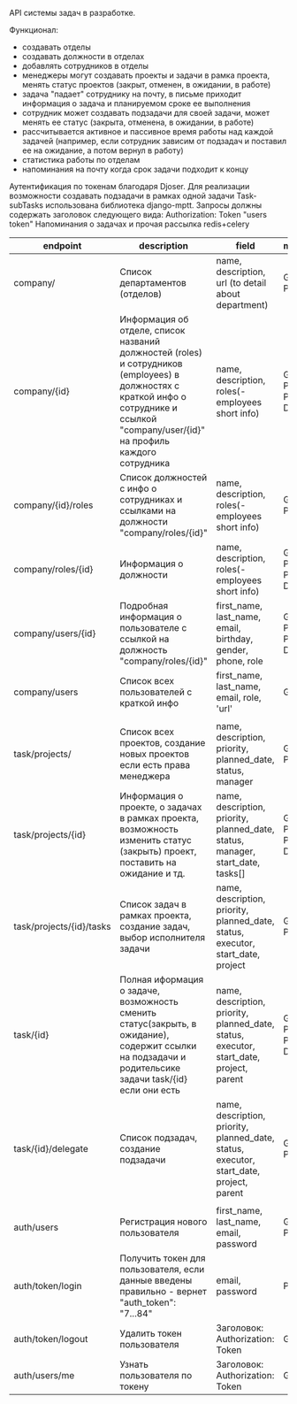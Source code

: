 API системы задач в разработке.

Функционал:
* создавать отделы
* создавать должности в отделах
* добавлять сотрудников в отделы
* менеджеры могут создавать проекты и задачи в  рамка проекта, менять статус проектов (закрыт, отменен, в ожидании, в работе)
* задача "падает" сотруднику на почту, в письме приходит информация о задача и планируемом сроке ее выполнения
* сотрудник может создавать подзадачи для своей задачи, может менять ее статус (закрыта, отменена, в ожидании, в работе)
* рассчитывается активное и пассивное время работы над каждой задачей (например, если сотрудник зависим от подзадач и поставил ее на ожидание, а потом вернул в работу)
* статистика работы по отделам
* напоминания на почту когда срок задачи подходит к концу

Аутентификация по токенам благодаря Djoser. Для реализации возможности создавать подзадачи в рамках одной задачи Task-subTasks использована библиотека django-mptt.
Запросы должны содержать заголовок следующего вида: Authorization: Token "users token"
Напоминания о задачах и прочая рассылка redis+celery

| endpoint                 | description                                                                                                                                                                               | field                                                                                    | methods                 |
|--------------------------|-------------------------------------------------------------------------------------------------------------------------------------------------------------------------------------------|------------------------------------------------------------------------------------------|-------------------------|
| company/                 | Список департаментов (отделов)                                                                                                                                                            | name, description, url (to detail about department)                                      | GET, POST               |
| company/{id}             | Информация об отделе, список названий должностей  (roles) и сотрудников (employees) в должностях  c краткой инфо о сотруднике и ссылкой "company/user/{id}" на профиль каждого сотрудника | name, description, roles(-employees short info)                                          | GET, PUT, PATCH, DELETE |
| company/{id}/roles       | Список должностей с инфо о сотрудниках и ссылками на должности "company/roles/{id}"                                                                                                       | name, description, roles(-employees short info)                                          | GET, POST               |
| company/roles/{id}       | Информация о должности                                                                                                                                                                    | name, description, roles(-employees short info)                                          | GET, PUT, PATCH, DELETE |
| company/users/{id}       | Подробная информация о пользователе с ссылкой на должность "company/roles/{id}"                                                                                                           | first_name, last_name, email, birthday, gender, phone, role                              | GET, PUT, PATCH, DELETE |
| company/users            | Список всех пользователей с краткой инфо                                                                                                                                                  | first_name, last_name, email, role, 'url'                                                | GET                     |
|                          |                                                                                                                                                                                           |                                                                                          |                         |
| task/projects/           | Список всех проектов, создание новых проектов если есть права менеджера                                                                                                                   | name, description, priority, planned_date, status, manager                               | GET, POST               |
| task/projects/{id}       | Информация о проекте, о задачах в рамках проекта, возможность изменить статус (закрыть) проект, поставить на ожидание и тд.                                                               | name, description, priority, planned_date, status, manager, start_date, tasks[]          | GET, PUT, PATCH, DELETE |
| task/projects/{id}/tasks | Список задач в рамках проекта, создание задач, выбор исполнителя задачи                                                                                                                   | name, description, priority, planned_date, status, executor, start_date, project         | GET, POST               |
| task/{id}                | Полная иформация о задаче, возможность сменить статус(закрыть, в ожидание), содержит ссылки на подзадачи и родительсике задачи task/{id} если они есть                                    | name, description, priority, planned_date, status, executor, start_date, project, parent | GET, PUT, PATCH, DELETE |
| task/{id}/delegate       | Список подзадач, создание подзадачи                                                                                                                                                       | name, description, priority, planned_date, status, executor, start_date, project, parent | GET, POST               |
|                          |                                                                                                                                                                                           |                                                                                          |                         |
| auth/users               | Регистрация нового пользователя                                                                                                                                                           | first_name, last_name, email, password                                                   | GET, POST               |
| auth/token/login         | Получить токен для пользователя, если данные введены правильно - вернет "auth_token": "7...84"                                                                                            | email, password                                                                          | POST                    |
| auth/token/logout        | Удалить токен пользователя                                                                                                                                                                | Заголовок: Authorization:  Token <your token>                                            | GET                     |
| auth/users/me            | Узнать пользователя по токену                                                                                                                                                             | Заголовок: Authorization:  Token <your token>                                            | GET                     |
